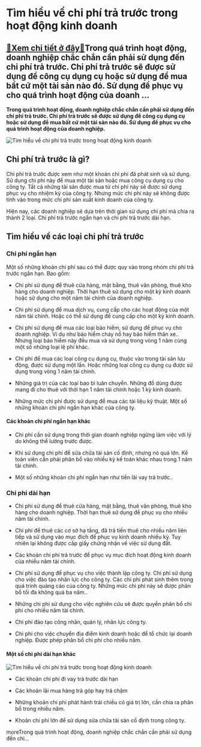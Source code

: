 Tìm hiểu về chi phí trả trước trong hoạt động kinh doanh
========================================================

[:gift:Xem chi tiết ở đây:gift:](https://hddtvn.com/tim-hieu-ve-chi-phi-tra-truoc-trong-hoat-dong-kinh-doanh/)Trong quá trình hoạt động, doanh nghiệp chắc chắn cần phải sử dụng đến chi phí trả trước. Chi phí trả trước sẽ được sử dụng để công cụ dụng cụ hoặc sử dụng để mua bất cứ một tài sản nào đó. Sử dụng để phục vụ cho quá trình hoạt động của doanh …
----------------------------------------------------------------------------------------------------------------------------------------------------------------------------------------------------------------------------------------------------

**Trong quá trình hoạt động, doanh nghiệp chắc chắn cần phải sử dụng đến chi phí trả trước. Chi phí trả trước sẽ được sử dụng để công cụ dụng cụ hoặc sử dụng để mua bất cứ một tài sản nào đó. Sử dụng để phục vụ cho quá trình hoạt động của doanh nghiệp.**


![Tìm hiểu về chi phí trả trước trong hoạt động kinh doanh](https://hddtvn.com/wp-content/uploads/2021/01/christian-dubovan-686398-unsplash-e1539286485370-1567336627947269799628.jpg)


Chi phí trả trước là gì?
------------------------


Chi phí trả trước được xem như một khoản chi phí đã phát sinh và sử dụng. Sử dụng chi phí này để mua một tài sản hoặc mua công cụ dụng cụ cho công ty. Tất cả những tài sản được mua từ chi phí này sẽ được sử dụng phục vụ cho nhiệm kỳ của công ty. Nhưng mức chi phí này sẽ không được tính vào trong mức chi phí sản xuất kinh doanh của công ty.


Hiện nay, các doanh nghiệp sẽ dựa trên thời gian sử dụng chi phí mà chia ra thành 2 loại. Chi phí trả trước ngắn hạn và chi phí trả trước dài hạn.


Tìm hiểu về các loại chi phí trả trước
--------------------------------------


### Chi phí ngắn hạn


Một số những khoản chi phí sau có thể được quy vào trong nhóm chi phí trả trước ngắn hạn. Bao gồm:




* Chi phí sử dụng để thuê cửa hàng, mặt bằng, thuê văn phòng, thuê kho hàng cho doanh nghiệp. Thời hạn thuê sử dụng cho một kỳ kinh doanh hoặc sử dụng cho một năm tài chính của doanh nghiệp.

* Chi phí sử dụng để mua dịch vụ, cung cấp cho các hoạt động của một năm tài chính. Hoặc có thể sử dụng để cung cấp cho một kỳ kinh doanh.

* Chi phí sử dụng để mua các loại bảo hiểm, sử dụng để phục vụ cho doanh nghiệp. Ví dụ như bảo hiểm cháy nổ hay bảo hiểm thân xe.. Nhưng loại bảo hiểm này đều mua và sử dụng trong vòng 1 năm cùng một số những loại lệ phí khác.

* Chi phí để mua các loại công cụ dụng cụ, thuộc vào trong tài sản lưu động, được sử dụng một lần. Hoặc những loại công cụ dụng cụ được sử dụng trong vòng 1 năm tài chính.

* Những giá trị của các loại bao bì luân chuyển. Những đồ dùng được mang đi cho thuê với thời hạn 1 năm tài chính hoặc 1 kỳ kinh doanh.

* Những mức chi phí được sử dụng để mua các tài liệu kỹ thuật. Một số những khoản chi phí ngắn hạn khác của công ty.



#### Các khoản chi phí ngắn hạn khác




* Chi phí cần sử dụng trong thời gian doanh nghiệp ngừng làm việc với lý do không thể lường trước được.

* Khi sử dụng chi phí để sửa chữa tài sản cố định, nhưng nó quá lớn. Kế toán viên cần phải phân bổ vào nhiều kỳ kế toán khác nhau trong 1 năm tài chính.

* Một số những khoản chi phí ngắn hạn như tiền lãi vay trả trước..



### Chi phí dài hạn




* Chi phí sử dụng để thuê cửa hàng, mặt bằng, thuê văn phòng, thuê kho hàng cho doanh nghiệp. Thời hạn thuê sử dụng để phục vụ cho nhiều năm tài chính.

* Chi phí để thuê các cơ sở hạ tầng, đã trả tiền thuê cho nhiều năm liên tiếp và sử dụng vào mục đích để phục vụ kinh doanh nhiều kỳ. Tuy nhiên lại không được cấp giấy chứng nhận về việc sử dụng đất.

* Các khoản chi phí trả trước để phục vụ mục đích hoạt động kinh doanh của nhiều năm tài chính.

* Chi phí sử dụng để phục vụ cho việc thành lập công ty. Chi phí sử dụng cho việc đào tạo nhân lực cho công ty. Các chi phí phát sinh thêm trong quá trình quảng cáo của công ty. Những mức chi phí này sẽ được phân bổ tối đa không quá ba năm..

* Những chi phí sử dụng cho việc nghiên cứu sẽ được quyền phân bổ chi phí cho nhiều năm tài chính.

* Chi phí đào tạo công nhân, quản lý, nhân lực công ty.

* Chi phí cho việc chuyển địa điểm kinh doanh hoặc để tổ chức lại doanh nghiệp. Được phép phân bổ chi phí cho nhiều năm.



#### Một số chi phí dài hạn khác


![Tìm hiểu về chi phí trả trước trong hoạt động kinh doanh](https://hddtvn.com/wp-content/uploads/2021/01/charges-constatees-davance.jpg)




* Các khoản chi phí đi vay trả trước dài hạn

* Các khoản lãi mua hàng trả góp hay trả chậm

* Những khoản chi phí phát hành trái chiều có giá trị lớn, cần chia ra phân bổ trong nhiều năm.

* Khoản chi phí lớn để sử dụng sửa chữa tài sản cố định trong công ty.



moreTrong quá trình hoạt động, doanh nghiệp chắc chắn cần phải sử dụng đến chi…

